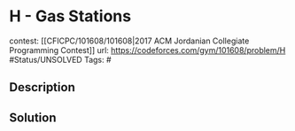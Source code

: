 # H - Gas Stations

contest: [[CFICPC/101608/101608|2017 ACM Jordanian Collegiate Programming Contest]]
url: https://codeforces.com/gym/101608/problem/H
#Status/UNSOLVED
Tags: #

## Description

## Solution

